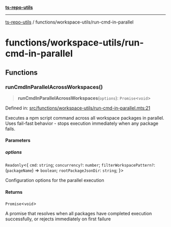 [**ts-repo-utils**](../../README.md)

---

[ts-repo-utils](../../README.md) / functions/workspace-utils/run-cmd-in-parallel

# functions/workspace-utils/run-cmd-in-parallel

## Functions

### runCmdInParallelAcrossWorkspaces()

> **runCmdInParallelAcrossWorkspaces**(`options`): `Promise`\<`void`\>

Defined in: [src/functions/workspace-utils/run-cmd-in-parallel.mts:21](https://github.com/noshiro-pf/ts-repo-utils/blob/main/src/functions/workspace-utils/run-cmd-in-parallel.mts#L21)

Executes a npm script command across all workspace packages in parallel. Uses
fail-fast behavior - stops execution immediately when any package fails.

#### Parameters

##### options

`Readonly`\<\{ `cmd`: `string`; `concurrency?`: `number`; `filterWorkspacePattern?`: (`packageName`) => `boolean`; `rootPackageJsonDir`: `string`; \}\>

Configuration options for the parallel execution

#### Returns

`Promise`\<`void`\>

A promise that resolves when all packages have completed execution
successfully, or rejects immediately on first failure
